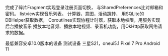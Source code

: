 完成了碎片Fragment实现登录注册页面切换， 与SharedPreferences比对邮箱和密码。
listview实现音乐列表。
计算器，意图，活动跳转，
用SQLite的DBHelper获取数据，
Coroutlines实现协程计时器，获取本地权限，用服务实现后台播放音乐
播放本地音频、播放本地视频、录音机功能，用OkHttp获取网络请求的数据。

最低兼容安卓10.0版本的设备
测试设备
三星S21，oneui5.1
Pixel 7 Pro Android 11
